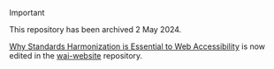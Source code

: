 > [!IMPORTANT]
> This repository has been archived 2 May 2024.
>
> [Why Standards Harmonization is Essential to Web Accessibility](https://www.w3.org/WAI/standards-guidelines/harmonization/) is now edited in the [wai-website](https://github.com/w3c/wai-website) repository.
